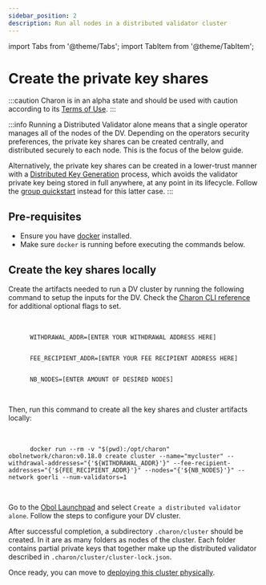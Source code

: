 ```yaml
---
sidebar_position: 2
description: Run all nodes in a distributed validator cluster
---
```


import Tabs from '@theme/Tabs';
import TabItem from '@theme/TabItem';

# Create the private key shares

:::caution
Charon is in an alpha state and should be used with caution according to its [Terms of Use](https://obol.tech/terms.pdf).
:::

:::info
Running a Distributed Validator alone means that a single operator manages all of the nodes of the DV. Depending on the operators security preferences, the private key shares can be created centrally, and distributed securely to each node. This is the focus of the below guide.

Alternatively, the private key shares can be created in a lower-trust manner with a [Distributed Key Generation](../../key-concepts.md#distributed-validator-key-generation-ceremony) process, which avoids the validator private key being stored in full anywhere, at any point in its lifecycle. Follow the [group quickstart](./../group/index.md) instead for this latter case.
:::

## Pre-requisites

- Ensure you have [docker](https://docs.docker.com/engine/install/) installed.
- Make sure `docker` is running before executing the commands below.

## Create the key shares locally

<Tabs groupId="create-keys">
  <TabItem value="docker" label="Docker CLI" default>
    Create the artifacts needed to run a DV cluster by running the following command to setup the inputs for the DV.
    Check the <a href="../../../charon/charon-cli-reference">Charon CLI reference</a> for additional optional flags to set.
    <br/><br/>
    <pre>
      <code>
      WITHDRAWAL_ADDR=[ENTER YOUR WITHDRAWAL ADDRESS HERE]
      <br/>
      FEE_RECIPIENT_ADDR=[ENTER YOUR FEE RECIPIENT ADDRESS HERE]
      <br/>
      NB_NODES=[ENTER AMOUNT OF DESIRED NODES]
      </code>
    </pre>
    Then, run this command to create all the key shares and cluster artifacts locally:<br/><br/>
    <pre>
      <code>
      docker run --rm -v "$(pwd):/opt/charon" obolnetwork/charon:v0.18.0 create cluster --name="mycluster" --withdrawal-addresses="{'${WITHDRAWAL_ADDR}'}" --fee-recipient-addresses="{'${FEE_RECIPIENT_ADDR}'}" --nodes="{'${NB_NODES}'}" --network goerli --num-validators=1
      </code>
    </pre>
  </TabItem>
  <TabItem value="launchpad" label="Launchpad UI">
    Go to the <a href="https://goerli.launchpad.obol.tech">Obol Launchpad</a> and select <code>Create a distributed validator alone</code>. Follow the steps to configure your DV cluster.
  </TabItem>
</Tabs>

After successful completion, a subdirectory `.charon/cluster` should be created. In it are as many folders as nodes of the cluster. Each folder contains partial private keys that together make up the distributed validator described in `.charon/cluster/cluster-lock.json`.

Once ready, you can move to [deploying this cluster physically](./deploy.md).